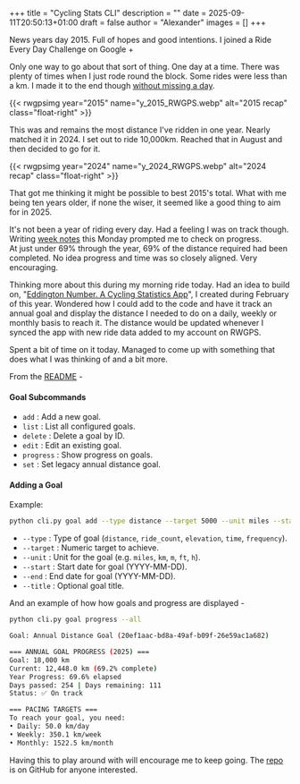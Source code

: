 +++
title = "Cycling Stats CLI"
description = ""
date = 2025-09-11T20:50:13+01:00
draft = false
author = "Alexander"
images = []
+++

News years day 2015.  Full of hopes and good intentions. I joined a Ride Every Day Challenge on Google +

Only one way to go about that sort of thing. One day at a time. There was plenty of times when I just rode round the block. Some rides were less than a km. I made it to the end though [without missing a day](https://www.bongotwisty.blog/gallery/cycling/rwgps_recap/2015/).

{{< rwgpsimg year="2015" name="y_2015_RWGPS.webp" alt="2015 recap" class="float-right" >}}

This was and remains the most distance I've ridden in one year. Nearly matched it in 2024. I set out to ride 10,000km. Reached that in August and then decided to go for it. 

{{< rwgpsimg year="2024" name="y_2024_RWGPS.webp" alt="2024 recap" class="float-right" >}}

That got me thinking it might be possible to best 2015's total. What with me being ten years older, if none the wiser, it seemed like a good thing to aim for in 2025. 

It's not been a year of riding every day. Had a feeling I was on track though. Writing [week notes](https://www.bongotwisty.blog/week362025/) this Monday prompted me to check on progress.\
At just under 69% through the year, 69% of the distance required had been completed. No idea progress and time was so closely aligned. Very encouraging. 

Thinking more about this during my morning ride today. Had an idea to build on, "[Eddington Number. A Cycling Statistics App](https://www.bongotwisty.blog/eddington-number-a-cycling-statistics-app./)", I created during February of this year. Wondered how I could add to the code and have it track an annual goal and display the distance I needed to do on a daily, weekly or monthly basis to reach it. The distance would be updated whenever I synced the app with new ride data added to my account on RWGPS. 

Spent a bit of time on it today. Managed to come up with something that does what I was thinking of and a bit more.

From the [README](https://github.com/alxtrnr/cycling-stats-cli/blob/main/README.md) - 

#### Goal Subcommands

- `add` : Add a new goal.
- `list` : List all configured goals.
- `delete` : Delete a goal by ID.
- `edit` : Edit an existing goal.
- `progress` : Show progress on goals.
- `set` : Set legacy annual distance goal.

#### Adding a Goal

Example:

```bash
python cli.py goal add --type distance --target 5000 --unit miles --start 2025-01-01 --end 2025-12-31 --title "Annual Distance Goal"
```

- `--type` : Type of goal (`distance`, `ride_count`, `elevation`, `time`, `frequency`).
- `--target` : Numeric target to achieve.
- `--unit` : Unit for the goal (e.g. `miles`, `km`, `m`, `ft`, `h`).
- `--start` : Start date for goal (YYYY-MM-DD).
- `--end` : End date for goal (YYYY-MM-DD).
- `--title` : Optional goal title.

And an example of how how goals and progress are displayed - 

```bash
python cli.py goal progress --all

Goal: Annual Distance Goal (20ef1aac-bd8a-49af-b09f-26e59ac1a682)

=== ANNUAL GOAL PROGRESS (2025) ===
Goal: 18,000 km
Current: 12,448.0 km (69.2% complete)
Year Progress: 69.6% elapsed
Days passed: 254 | Days remaining: 111
Status: ✅ On track

=== PACING TARGETS ===
To reach your goal, you need:
• Daily: 50.0 km/day
• Weekly: 350.1 km/week
• Monthly: 1522.5 km/month
```

Having this to play around with will encourage me to keep going. The [repo](https://github.com/alxtrnr/cycling-stats-cli) is on GitHub for anyone interested. 